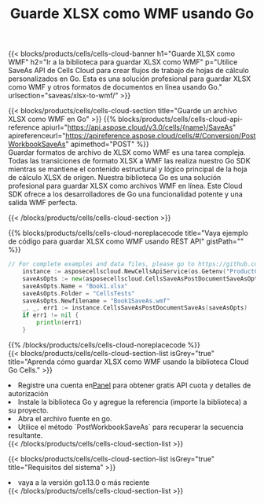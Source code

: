 ﻿---
title:  Guarde XLSX como WMF usando Go
description:  Utilizando Aspose.Cells Cloud SDK para Go para guardar el archivo en formato XLSX como archivo en formato WMF.
kwords: Excel, Save XLSX as WMF, REST, Go
howto: How to save XLSX as WMF using Aspose.Cells Cloud Go library.
---
{{< blocks/products/cells/cells-cloud-banner h1="Guarde XLSX como WMF" h2="Ir a la biblioteca para guardar XLSX como WMF" p="Utilice SaveAs API de Cells Cloud para crear flujos de trabajo de hojas de cálculo personalizados en Go. Esta es una solución profesional para guardar XLSX como WMF y otros formatos de documentos en línea usando Go." urlsection="saveas/xlsx-to-wmf/" >}}

{{< blocks/products/cells/cells-cloud-section title="Guarde un archivo XLSX como WMF en Go" >}}
{{% blocks/products/cells/cells-cloud-api-reference apiurl="https://api.aspose.cloud/v3.0/cells/{name}/SaveAs" apireferenceurl="https://apireference.aspose.cloud/cells/#/Conversion/PostWorkbookSaveAs" apimethod="POST" %}}
<br/>
Guardar formatos de archivo de XLSX como WMF es una tarea compleja. Todas las transiciones de formato XLSX a WMF las realiza nuestro Go SDK mientras se mantiene el contenido estructural y lógico principal de la hoja de cálculo XLSX de origen. Nuestra biblioteca Go es una solución profesional para guardar XLSX como archivos WMF en línea. Este Cloud SDK ofrece a los desarrolladores de Go una funcionalidad potente y una salida WMF perfecta.

{{< /blocks/products/cells/cells-cloud-section >}}

{{% blocks/products/cells/cells-cloud-noreplacecode title="Vaya ejemplo de código para guardar XLSX como WMF usando REST API" gistPath="" %}}
  
```go
// For complete examples and data files, please go to https://github.com/aspose-cells-cloud/aspose-cells-cloud-go/
    instance := asposecellscloud.NewCellsApiService(os.Getenv("ProductClientId"), os.Getenv("ProductClientSecret"))
    saveAsOpts := new(asposecellscloud.CellsSaveAsPostDocumentSaveAsOpts)
    saveAsOpts.Name = "Book1.xlsx"
    saveAsOpts.Folder = "CellsTests"
    saveAsOpts.Newfilename = "Book1SaveAs.wmf"
    _, _, err1 := instance.CellsSaveAsPostDocumentSaveAs(saveAsOpts)
    if err1 != nil {
	    println(err1)
    }
```
  
{{% /blocks/products/cells/cells-cloud-noreplacecode %}}
<br/>
{{< blocks/products/cells/cells-cloud-section-list isGrey="true" title="Aprenda cómo guardar XLSX como WMF usando la biblioteca Cloud Go Cells." >}}
<li> Registre una cuenta en<a href="https://dashboard.aspose.cloud/">Panel</a> para obtener gratis API cuota y detalles de autorización</li>
<li>Instale la biblioteca Go y agregue la referencia (importe la biblioteca) a su proyecto.</li>
<li>Abra el archivo fuente en go.</li>
<li>Utilice el método `PostWorkbookSaveAs` para recuperar la secuencia resultante.</li>
{{< /blocks/products/cells/cells-cloud-section-list >}}

{{< blocks/products/cells/cells-cloud-section-list isGrey="true" title="Requisitos del sistema" >}}
<li>vaya a la versión go1.13.0 o más reciente</li>
{{< /blocks/products/cells/cells-cloud-section-list >}}
